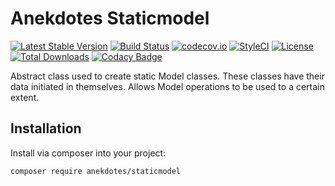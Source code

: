 # Anekdotes Staticmodel

[![Latest Stable Version](https://poser.pugx.org/anekdotes/staticmodel/v/stable)](https://packagist.org/packages/anekdotes/staticmodel)
[![Build Status](https://travis-ci.org/anekdotes/staticmodel.svg?branch=master)](https://travis-ci.org/anekdotes/staticmodel)
[![codecov.io](https://codecov.io/gh/anekdotes/staticmodel/coverage.svg)](https://codecov.io/gh/anekdotes/staticmodel?branch=master)
[![StyleCI](https://styleci.io/repos/64481714/shield?style=flat)](https://styleci.io/repos/64481714)
[![License](https://poser.pugx.org/anekdotes/staticmodel/license)](https://packagist.org/packages/anekdotes/staticmodel)
[![Total Downloads](https://poser.pugx.org/anekdotes/staticmodel/downloads)](https://packagist.org/packages/anekdotes/staticmodel)
[![Codacy Badge](https://api.codacy.com/project/badge/Grade/50134febcefe4cc78daf07ca45969728)](https://www.codacy.com/app/Grasseh/staticmodel?utm_source=github.com&amp;utm_medium=referral&amp;utm_content=anekdotes/staticmodel&amp;utm_campaign=Badge_Grade)

Abstract class used to create static Model classes. These classes have their data initiated in themselves. Allows Model operations to be used to a certain extent.

## Installation

Install via composer into your project:

    composer require anekdotes/staticmodel
